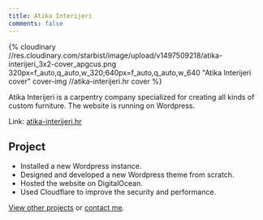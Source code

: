 ```yaml
---
title: Atika Interijeri
comments: false
---
```


{% cloudinary //res.cloudinary.com/starbist/image/upload/v1497509218/atika-interijeri_3x2-cover_apgcus.png 320px=f_auto,q_auto,w_320;640px=f_auto,q_auto,w_640 "Atika Interijeri cover" cover-img //atika-interijeri.hr cover %}

Atika Interijeri is a carpentry company specialized for creating all kinds of custom furniture. The website is running on Wordpress.

Link: [atika-interijeri.hr](//atika-interijeri.hr)

## Project

- Installed a new Wordpress instance.
- Designed and developed a new Wordpress theme from scratch.
- Hosted the website on DigitalOcean.
- Used Cloudflare to improve the security and performance.

[View other projects](/portfolio/) or [contact me](/about-me/).
